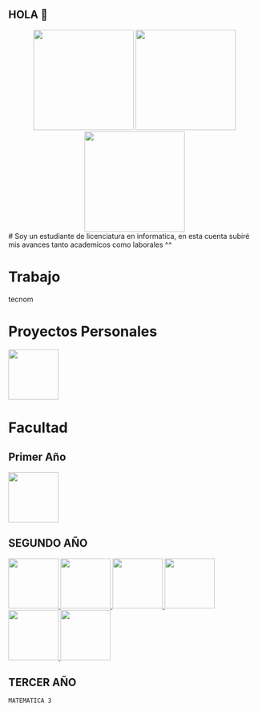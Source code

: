 ##                  HOLA 🥸
<div justify-content="flex" align="center">
  <img  src="https://i.pinimg.com/originals/d3/b7/1b/d3b71b78b036dd9c958eebb74a98c4d9.jpg" height="200" width="200">
  <img  src="https://i.pinimg.com/originals/ee/d3/78/eed3782a0c8f3ff5c0dc4ef4bb26b1d7.jpg" height="200" width="200">
  <img src="https://i.pinimg.com/originals/e2/26/2a/e2262abead5282543af37d4fb8abe58b.jpg" height="200" width="200">
</div>
# Soy un estudiante de licenciatura en informatica, en esta cuenta subiré mis avances tanto academicos como laborales ^^

# Trabajo
  tecnom 
# Proyectos Personales
  <a href="https://github.com/FranLorenzoo/FranLorenzoo.github.io">
        <img height="100px" src="https://github-readme-stats.vercel.app/api/pin/?username=FranLorenzoo&repo=FranLorenzoo.github.io&theme=dark" />
  </a>
  

# Facultad

  ## Primer Año
    
  <a href="https://github.com/FranLorenzoo/Taller">
        <img height="100px" src="https://github-readme-stats.vercel.app/api/pin/?username=FranLorenzoo&repo=Taller&theme=dark" />
  </a>

  ## SEGUNDO AÑO
  <a href="https://github.com/FranLorenzoo/Orientado-Objetos-1">
        <img height="100px" src="https://github-readme-stats.vercel.app/api/pin/?username=FranLorenzoo&repo=Orientado-Objetos-1&theme=dark" />
  </a>
  
  <a href="https://github.com/FranLorenzoo/Seminario-.net">
        <img height="100px" src="https://github-readme-stats.vercel.app/api/pin/?username=FranLorenzoo&repo=Seminario-.net&theme=dark" />
  </a>
  <a href="https://github.com/FranLorenzoo/Introducci-n-a-Sistemas-Operativos">
        <img height="100px" src="https://github-readme-stats.vercel.app/api/pin/?username=FranLorenzoo&repo=Introducci-n-a-Sistemas-Operativos&theme=dark" />
  </a>
  
    
  <a href="https://github.com/FranLorenzoo/Algoritmos-y-Estructuras-de-Datos">
        <img height="100px" src="https://github-readme-stats.vercel.app/api/pin/?username=FranLorenzoo&repo=Algoritmos-y-Estructuras-de-Datos&theme=dark" />
  </a>
    
  <a href="https://github.com/FranLorenzoo/Ingeneria-de-Software-1">
        <img height="100px" src="https://github-readme-stats.vercel.app/api/pin/?username=FranLorenzoo&repo=Ingeneria-de-Software-1&theme=dark" />
  </a>
  
  <a href="https://github.com/FranLorenzoo/Fundamento-de-Organizaci-n-de-Datos">
        <img height="100px" src="https://github-readme-stats.vercel.app/api/pin/?username=FranLorenzoo&repo=Fundamento-de-Organizaci-n-de-Datos&theme=dark" />
  </a>
    

  ## TERCER AÑO
    MATEMATICA 3
<!--
**FranLorenzoo/FranLorenzoo** is a ✨ _special_ ✨ repository because its `README.md` (this file) appears on your GitHub profile.


Here are some ideas to get you started:

- 🔭 I’m currently working on ...
- 🌱 I’m currently learning ...
- 👯 I’m looking to collaborate on ...
- 🤔 I’m looking for help with ...
- 💬 Ask me about ...
- 📫 How to reach me: ...
- 😄 Pronouns: ...
- ⚡ Fun fact: ...
-->
